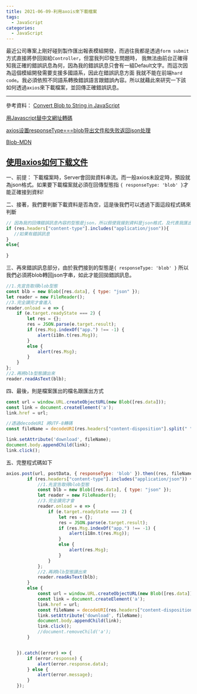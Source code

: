 ```yaml
---
title: 2021-06-09-利用axois來下載檔案
tags:
  - JavaScript
categories:
  - JavaScript
---
```

最近公司專案上剛好碰到製作匯出報表模組開發，而過往我都是透過`form submit`方式直接將參回拋給`Controller`，但當我列印發生問題時，
我無法由前台正確得知我正確的錯誤訊息為何，因為我的錯誤訊息只會有一組Default文字。而這次因為這個模組開發需要支援多國語系，因此在錯誤訊息方面
我就不能在前端`hard code`。我必須依照不同語系轉換錯誤語言跟錯誤內容。所以就藉此來研究一下該如何透過`axios`來下載檔案，並回傳正確錯誤訊息。
<!-- more -->
---
參考資料：
[Convert Blob to String in JavaScript](https://medium.com/programmers-developers/convert-blob-to-string-in-javascript-944c15ad7d52)

[用Javascript替中文網址轉碼](https://www.ewdna.com/2008/12/javascriptescape-encodeuri.html)

[axios设置responseType===blob导出文件和失败返回json处理](https://blog.csdn.net/qq_27626333/article/details/103562749)

[Blob-MDN](https://developer.mozilla.org/zh-TW/docs/Web/API/Blob)

[使用axios如何下载文件](https://segmentfault.com/a/1190000022423204)
---

一、前提：
下載檔案時，Server會回拋資料串流。而一般axios未設定時，預設就為json格式。如果要下載檔案就必須在回傳型態指
`{ responseType: 'blob' }`才能正確接到資料!

二、接著，我們要判斷下載資料是否為空，這是後我們可以透過下面這段程式碼來判斷
```javascript
// 因為我的回傳錯誤訊息內容的型態是json，所以假使我接到資料是json格式，及代表我匯出發生問題勒
if (res.headers["content-type"].includes("application/json")){
   //如果有錯誤訊息
}
else{
   
}
```
三、再來錯誤訊息部分，由於我們接到的型態是`{ responseType: 'blob' }` 所以我們必須將blob轉回json字串，如此才能回拋錯誤訊息。

```javascript
//1.先宣告取得blob型態
const blb = new Blob([res.data], { type: "json" });
let reader = new FileReader();
//3.完全讀完才會進入
reader.onload = e => {
    if (e.target.readyState === 2) {
        let res = {};
        res = JSON.parse(e.target.result);
        if (res.Msg.indexOf("app.") !== -1) {
            alert(i18n.t(res.Msg));
        }
        else {
            alert(res.Msg);
        }
    }
};
//2.再將blb型態讀出來
reader.readAsText(blb);
```

四、最後，則是檔案匯出的檔名跟匯出方式
```javascript
const url = window.URL.createObjectURL(new Blob([res.data]));
const link = document.createElement('a');
link.href = url;

//透過decodeURI 將UTF-8轉碼 
const fileName = decodeURI(res.headers["content-disposition"].split(" ")[1].replace("filename*=UTF-8''", ""));

link.setAttribute('download', fileName);
document.body.appendChild(link);
link.click();
```

五、完整程式碼如下
```javascript
axios.post(url, postData, { responseType: 'blob' }).then((res, fileName) => {
        if (res.headers["content-type"].includes("application/json")) {
            //1.先宣告取得blob型態
            const blb = new Blob([res.data], { type: "json" });
            let reader = new FileReader();
            //3.完全讀完才會
            reader.onload = e => {
                if (e.target.readyState === 2) {
                    let res = {};
                    res = JSON.parse(e.target.result);
                    if (res.Msg.indexOf("app.") !== -1) {
                        alert(i18n.t(res.Msg));
                    }
                    else {
                        alert(res.Msg);
                    }
                }
            };
            //2.再將blb型態讀出來
            reader.readAsText(blb);
        }
        else {
            const url = window.URL.createObjectURL(new Blob([res.data]));
            const link = document.createElement('a');
            link.href = url;
            const fileName = decodeURI(res.headers["content-disposition"].split(" ")[1].replace("filename*=UTF-8''", ""));
            link.setAttribute('download', fileName);
            document.body.appendChild(link);
            link.click();
            //document.removeChild('a');
        }


    }).catch((error) => {
        if (error.response) {
            alert(error.response.data);
        } else {
            alert(error.message);
        }
    });
```
